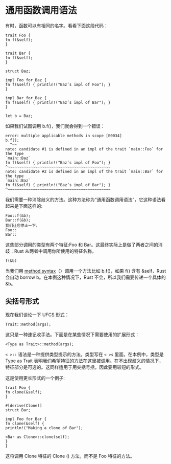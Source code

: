 # 通用函数调用语法

有时，函数可以有相同的名字。看看下面这段代码：
    
    trait Foo {
    fn f(&self);
    }
    
    trait Bar {
    fn f(&self);
    }
    
    struct Baz;
    
    impl Foo for Baz {
    fn f(&self) { println!("Baz’s impl of Foo"); }
    }
    
    impl Bar for Baz {
    fn f(&self) { println!("Baz’s impl of Bar"); }
    }
    
    let b = Baz;

如果我们试图调用 b.f()，我们就会得到一个错误：

    error: multiple applicable methods in scope [E0034]
    b.f();
      ^~~
    note: candidate #1 is defined in an impl of the trait `main::Foo` for the type
    `main::Baz`
    fn f(&self) { println!("Baz’s impl of Foo"); }
    ^~~~~~~~~~~~~~~~~~~~~~~~~~~~~~~~~~~~~~~~~~~~~~
    note: candidate #2 is defined in an impl of the trait `main::Bar` for the type
    `main::Baz`
    fn f(&self) { println!("Baz’s impl of Bar"); }
    ^~~~~~~~~~~~~~~~~~~~~~~~~~~~~~~~~~~~~~~~~~~~~~

我们需要一种消除歧义的方法。这种方法称为“通用函数调用语法”，它这种语法看起来是下面这样的:

    Foo::f(&b);
    Bar::f(&b);
    我们让它停止一下。
    Foo::
    Bar::
    
这些部分调用的类型有两个特征:Foo 和 Bar。这最终实际上是做了两者之间的消歧：Rust 从两者中调用你所使用的特征名称。

    f(&b)

当我们用 [method syntax](http://doc.rust-lang.org/stable/book/method-syntax.html)（）调用一个方法比如 b.f()，如果 f() 含有 &self，Rust 会自动 borrow b。在本例这种情况下，Rust 不会，所以我们需要传递一个具体的 &b。

## 尖括号形式

现在我们谈论一下 UFCS 形式：

    Trait::method(args);

这只是一种速记收手法。下面是在某些情况下需要使用的扩展形式：

    <Type as Trait>::method(args); 

`< >::` 语法是一种提供类型提示的方法。类型写在 `< >s` 里面。在本例中，类型是 Type as Trait 表明我们希望特征的方法在这里被调用。在不出现歧义的情况下，特征部分是可选的。这同样适用于用尖括号括，因此要用较短的形式。

这是使用更长形式的一个例子:

    trait Foo {
    fn clone(&self);
    }
    
    #[derive(Clone)]
    struct Bar;
    
    impl Foo for Bar {
    fn clone(&self) {
    println!("Making a clone of Bar");
    
    <Bar as Clone>::clone(self);
    }
    }
    
这将调用 Clone 特征的 Clone () 方法，而不是 Foo 特征的方法。

